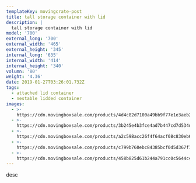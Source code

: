 ```yaml
---
templateKey: movingcrate-post
title: tall storage container with lid
description: |
  tall storage container with lid
model: '700'
external_long: '700'
external_width: '465'
external_height: '345'
internal_long: '635'
internal_width: '414'
internal_height: '340'
volumn: '80'
weight: '4.36'
date: 2019-01-27T03:26:01.732Z
tags:
  - attached lid container
  - nestable lidded container
images:
  - >-
    https://cdn.movingboxsale.com/products/4d4c82d7100a49bb9f77e1e3aeb2bea2.JPG
  - >-
    https://cdn.movingboxsale.com/products/3b245e4b3fce4ad7b447cd7d534dc553.JPG
  - >-
    https://cdn.movingboxsale.com/products/a2c598acc26f4f64acf08c830eb674f3.JPG
  - >-
    https://cdn.movingboxsale.com/products/c799b760ebc84385bcf0d5d367f1c810.jpg
  - >-
    https://cdn.movingboxsale.com/products/458b825d61b244a791cc0c5644c495d4.jpg
---
```

desc
